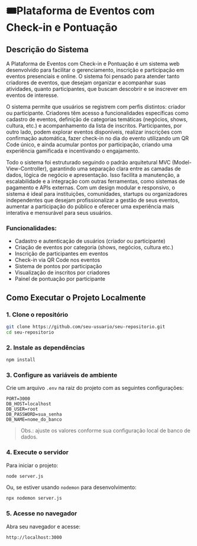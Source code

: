 # 🎟Plataforma de Eventos com Check-in e Pontuação

##  Descrição do Sistema

A Plataforma de Eventos com Check-in e Pontuação é um sistema web desenvolvido para facilitar o gerenciamento, inscrição e participação em eventos presenciais e online. O sistema foi pensado para atender tanto criadores de eventos, que desejam organizar e acompanhar suas atividades, quanto participantes, que buscam descobrir e se inscrever em eventos de interesse.

O sistema permite que usuários se registrem com perfis distintos: criador ou participante. Criadores têm acesso a funcionalidades específicas como cadastro de eventos, definição de categorias temáticas (negócios, shows, cultura, etc.) e acompanhamento da lista de inscritos. Participantes, por outro lado, podem explorar eventos disponíveis, realizar inscrições com confirmação automática, fazer check-in no dia do evento utilizando um QR Code único, e ainda acumular pontos por participação, criando uma experiência gamificada e incentivando o engajamento.

 Todo o sistema foi estruturado seguindo o padrão arquitetural MVC (Model-View-Controller), garantindo uma separação clara entre as camadas de dados, lógica de negócio e apresentação. Isso facilita a manutenção, a escalabilidade e a integração com outras ferramentas, como sistemas de pagamento e APIs externas. Com um design modular e responsivo, o sistema é ideal para instituições, comunidades, startups ou organizadores independentes que desejam profissionalizar a gestão de seus eventos, aumentar a participação do público e oferecer uma experiência mais interativa e mensurável para seus usuários.

### Funcionalidades:
- Cadastro e autenticação de usuários (criador ou participante)
- Criação de eventos por categoria (shows, negócios, cultura etc.)
- Inscrição de participantes em eventos
- Check-in via QR Code nos eventos
- Sistema de pontos por participação
- Visualização de inscritos por criadores
- Painel de pontuação por participante



## Como Executar o Projeto Localmente


### 1. Clone o repositório
```bash
git clone https://github.com/seu-usuario/seu-repositorio.git
cd seu-repositorio
````

### 2. Instale as dependências

```bash
npm install
```

### 3. Configure as variáveis de ambiente

Crie um arquivo `.env` na raiz do projeto com as seguintes configurações:

```
PORT=3000
DB_HOST=localhost
DB_USER=root
DB_PASSWORD=sua_senha
DB_NAME=nome_do_banco
```

> Obs.: ajuste os valores conforme sua configuração local de banco de dados.

### 4. Execute o servidor

Para iniciar o projeto:

```bash
node server.js
```

Ou, se estiver usando `nodemon` para desenvolvimento:

```bash
npx nodemon server.js
```

### 5. Acesse no navegador

Abra seu navegador e acesse:

```
http://localhost:3000
```


